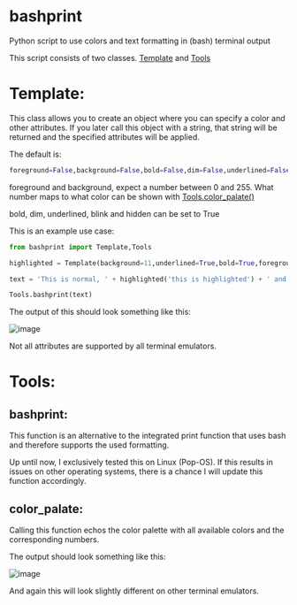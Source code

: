 # bashprint
Python script to use colors and text formatting in (bash) terminal output

This script consists of two classes. [Template](#template) and [Tools](#tools)
# Template:
This class allows you to create an object where you can specify a color and other attributes. If you later call this object with a string, that string will be returned and the specified attributes will be applied.

The default is:
```python
foreground=False,background=False,bold=False,dim=False,underlined=False,blink=False,hidden=False
```
foreground and background, expect a number between 0 and 255.
What number maps to what color can be shown with [Tools.color_palate()](#color_palate)

bold, dim, underlined, blink and hidden can be set to True

This is an example use case: 
```python
from bashprint import Template,Tools

highlighted = Template(background=11,underlined=True,bold=True,foreground=16)

text = 'This is normal, ' + highlighted('this is highlighted') + ' and this again is not!'

Tools.bashprint(text)
```
The output of this should look something like this:

![image](https://user-images.githubusercontent.com/81306399/180852738-c9024a16-e68d-46d9-86bc-ee18d97ed8ec.png)


Not all attributes are supported by all terminal emulators.

# Tools:
## bashprint:
This function is an alternative to the integrated print function that uses bash and therefore supports the used formatting.

Up until now, I exclusively tested this on Linux (Pop-OS). If this results in issues on other operating systems, there is a chance I will update this function accordingly. 

## color_palate:

Calling this function echos the color palette with all available colors and the corresponding numbers. 

The output should look something like this:

![image](https://user-images.githubusercontent.com/81306399/180854560-dda9569a-e40e-4f4e-81fd-5c8b3b7f6415.png)

And again this will look slightly different on other terminal emulators.
